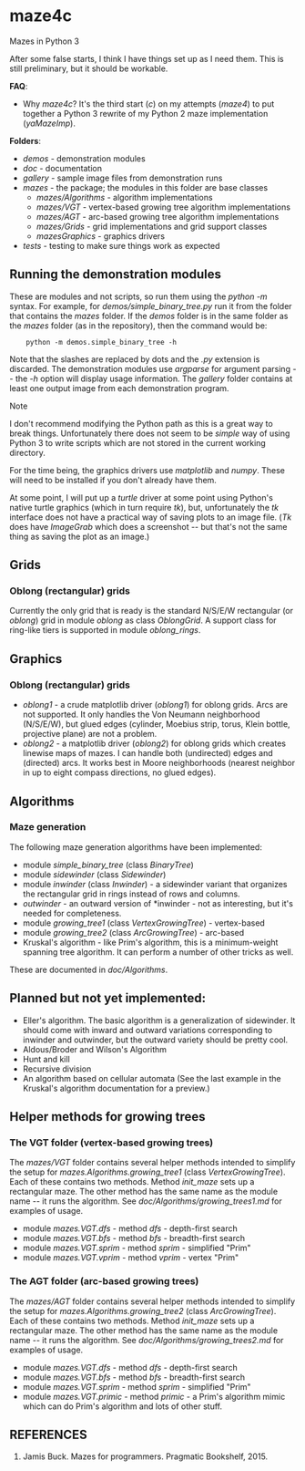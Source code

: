 # maze4c
Mazes in Python 3

After some false starts, I think I have things set up as I need them.  This is still preliminary, but it should be workable.

**FAQ**:

*  Why *maze4c*? It's the third start (*c*) on my attempts (*maze4*) to put together a Python 3 rewrite of my Python 2 maze implementation (*yaMazeImp*).

**Folders**:

*  *demos* - demonstration modules
*  *doc* - documentation
*  *gallery* - sample image files from demonstration runs
*  *mazes* - the package; the modules in this folder are base classes
    +  *mazes/Algorithms* - algorithm implementations
    +  *mazes/VGT* - vertex-based growing tree algorithm implementations
    +  *mazes/AGT* - arc-based growing tree algorithm implementations
    +  *mazes/Grids* - grid implementations and grid support classes
    +  *mazesGraphics* - graphics drivers
*  *tests* - testing to make sure things work as expected

## Running the demonstration modules

These are modules and not scripts, so run them using the *python -m* syntax.
For example, for *demos/simple\_binary\_tree.py* run it from the folder that contains the *mazes* folder.  If the *demos* folder is in the same folder as the *mazes* folder (as in the repository), then the command would be:

```
    python -m demos.simple_binary_tree -h
```
Note that the slashes are replaced by dots and the *.py* extension is discarded.  The demonstration modules use *argparse* for argument parsing -- the *-h* option will display usage information.  The *gallery* folder contains at least one output image from each demonstration program.

> [!NOTE]  
> I don't recommend modifying the Python path as this is a great way to break things.  Unfortunately there does not seem to be *simple* way of using Python 3 to write scripts which are not stored in the current working directory.

For the time being, the graphics drivers use *matplotlib* and *numpy*.  These will need to be installed if you don't already have them.

At some point, I will put up a *turtle* driver at some point using Python's native turtle graphics (which in turn require *tk*), but, unfortunately the *tk* interface does not have a practical way of saving plots to an image file.  (*Tk* does have *ImageGrab* which does a screenshot -- but that's not the same thing as saving the plot as an image.)

## Grids

### Oblong (rectangular) grids

Currently the only grid that is ready is the standard N/S/E/W rectangular (or *oblong*) grid in module *oblong* as class *OblongGrid*.  A support class for ring-like tiers is supported in module *oblong\_rings*.

## Graphics

### Oblong (rectangular) grids

* *oblong1* - a crude matplotlib driver (*oblong1*) for oblong grids.  Arcs are not supported.  It only handles the Von Neumann neighborhood (N/S/E/W), but glued edges (cylinder, Moebius strip, torus, Klein bottle, projective plane) are not a problem.
* *oblong2* - a matplotlib driver (*oblong2*) for oblong grids which creates linewise maps of mazes.  I can handle both (undirected) edges and (directed) arcs.  It works best in Moore neighborhoods (nearest neighbor in up to eight compass directions, no glued edges).

## Algorithms

### Maze generation

The following maze generation algorithms have been implemented:

* module *simple\_binary\_tree* (class *BinaryTree*)
* module *sidewinder* (class *Sidewinder*)
* module *inwinder* (class *Inwinder*) - a sidewinder variant that organizes the rectangular grid in rings instead of rows and columns.
* *outwinder* - an outward version of *inwinder - not as interesting, but it's needed for completeness.
* module *growing\_tree1* (class *VertexGrowingTree*) - vertex-based
* module *growing\_tree2* (class *ArcGrowingTree*) - arc-based
* Kruskal's algorithm - like Prim's algorithm, this is a minimum-weight spanning tree algorithm.  It can perform a number of other tricks as well.

These are documented in *doc/Algorithms*.

## Planned but not yet implemented:

* Eller's algorithm.  The basic algorithm is a generalization of sidewinder.  It should come with inward and outward variations corresponding to inwinder and outwinder, but the outward variety should be pretty cool.
* Aldous/Broder and Wilson's Algorithm
* Hunt and kill
* Recursive division
* An algorithm based on cellular automata (See the last example in the Kruskal's algorithm documentation for a preview.)

## Helper methods for growing trees

### The VGT folder (vertex-based growing trees)

The *mazes/VGT* folder contains several helper methods intended to simplify the setup for *mazes.Algorithms.growing\_tree1* (class *VertexGrowingTree*).  Each of these contains two methods.  Method *init\_maze* sets up a rectangular maze.  The other method has the same name as the module name -- it runs the algorithm.  See *doc/Algorithms/growing\_trees1.md* for examples of usage.

* module *mazes.VGT.dfs* - method *dfs* - depth-first search
* module *mazes.VGT.bfs* - method *bfs* - breadth-first search
* module *mazes.VGT.sprim* - method *sprim* - simplified "Prim"
* module *mazes.VGT.vprim* - method *vprim* - vertex "Prim"

### The AGT folder (arc-based growing trees)

The *mazes/AGT* folder contains several helper methods intended to simplify the setup for *mazes.Algorithms.growing\_tree2* (class *ArcGrowingTree*).  Each of these contains two methods.  Method *init\_maze* sets up a rectangular maze.  The other method has the same name as the module name -- it runs the algorithm.  See *doc/Algorithms/growing\_trees2.md* for examples of usage.

* module *mazes.VGT.dfs* - method *dfs* - depth-first search
* module *mazes.VGT.bfs* - method *bfs* - breadth-first search
* module *mazes.VGT.sprim* - method *sprim* - simplified "Prim"
* module *mazes.VGT.primic* - method *primic* - a Prim's algorithm mimic which can do Prim's algorithm and lots of other stuff.

## REFERENCES

1. Jamis Buck. Mazes for programmers.  Pragmatic Bookshelf, 2015.